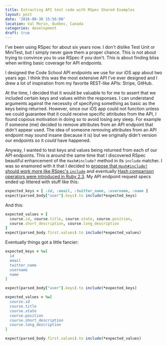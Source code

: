 ```yaml
---
title: Extracting API test code with RSpec Shared Examples
layout: post
date: '2016-08-30 15:56:00'
location: Val Morin, Québec, Canada
categories: development
draft: true
---
```


I've been using RSpec for about six years now. I don't dislike Test Unit or
MiniTest, but I simply never gave them a proper chance. This is not about
trying to convince you to use RSpec if you don't. This is about finding bliss
when writing basic coverage for API endpoints.

I designed the Code School API endpoints we use for our iOS app about two years
ago. I think this was the most extensive API I've ever designed and I drew a lot
of inspiration from my favorite REST-like APIs: Stripe, GitHub.

At the time, I decided that it would be valuable to for me to assert that we
included certain keys and values within the responses. I can understand
arguments against the necessity of specifying something as basic as the keys
being returned. However, since our iOS app could not function unless we could
guarantee that it could receive specific attributes from the API, I found
copious motivation in doing so to avoid losing any sleep. For example if
someone (me) decided to remove attributes from an API endpoint that didn't
appear used. The idea of someone removing attributes from an API endpoint may
sound insane (because it is) but we originally didn't version our endpoints so
it *could* have happened.

Anyway, I wanted to test keys and values being returned from each of our API
endpoints. This is around the same time that I discovered RSpec beautiful
enhancement of the `Hash#include?` method in its `include` matcher. I was so
enamored with it that I decided to [propose that `Hash#include?` should work
more like RSpec's `include`][proposal] and eventually [Hash comparison operators
were introduced in Ruby 2.3][hash-compare]. My API endpoint request specs
ended up littered with stuff like this:

```ruby
expected_keys = [ :id, :email, :twitter_name, :username, :name ]
expect(parsed_body["user"].keys).to include(*expected_keys)
```

And this:
```ruby
expected_values = [
  course.id, course.title, course.state, course.position,
  course.short_description, course.long_description
]
expect(parsed_body.first.values).to include(*expected_values)
```

Eventually things got a little fancier:

```ruby
expected_keys = %w[
  id
  email
  twitter_name
  username
  name
]

expect(parsed_body["user"].keys).to include(*expected_keys)
```

```ruby
expected_values = %w[
  course.id
  course.title
  course.state
  course.position
  course.short_description
  course.long_description
]

expect(parsed_body.first.values).to include(*expected_values)
```


[proposal]: /posts/proposal-for-a-better-ruby-hash-include/
[hash-compare]: /posts/hash-comparison-in-ruby-2-3/
